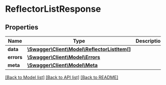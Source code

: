 # ReflectorListResponse

## Properties
Name | Type | Description | Notes
------------ | ------------- | ------------- | -------------
**data** | [**\Swagger\Client\Model\ReflectorListItem[]**](ReflectorListItem.md) |  | [optional] 
**errors** | [**\Swagger\Client\Model\Errors**](Errors.md) |  | [optional] 
**meta** | [**\Swagger\Client\Model\Meta**](Meta.md) |  | [optional] 

[[Back to Model list]](../README.md#documentation-for-models) [[Back to API list]](../README.md#documentation-for-api-endpoints) [[Back to README]](../README.md)


